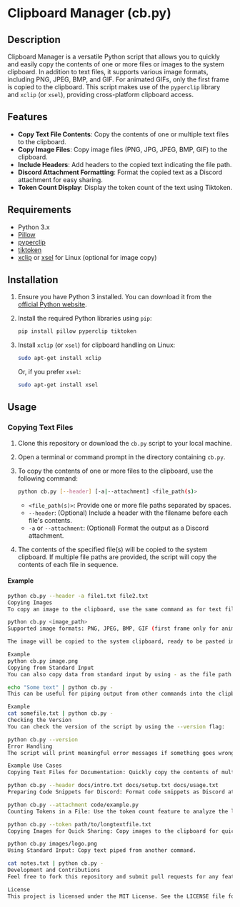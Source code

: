 # Clipboard Manager (cb.py)

## Description
Clipboard Manager is a versatile Python script that allows you to quickly and easily copy the contents of one or more files or images to the system clipboard. In addition to text files, it supports various image formats, including PNG, JPEG, BMP, and GIF. For animated GIFs, only the first frame is copied to the clipboard. This script makes use of the `pyperclip` library and `xclip` (or `xsel`), providing cross-platform clipboard access.

## Features

- **Copy Text File Contents**: Copy the contents of one or multiple text files to the clipboard.
- **Copy Image Files**: Copy image files (PNG, JPG, JPEG, BMP, GIF) to the clipboard.
- **Include Headers**: Add headers to the copied text indicating the file path.
- **Discord Attachment Formatting**: Format the copied text as a Discord attachment for easy sharing.
- **Token Count Display**: Display the token count of the text using Tiktoken.

## Requirements

- Python 3.x
- [Pillow](https://python-pillow.org/)
- [pyperclip](https://github.com/asweigart/pyperclip)
- [tiktoken](https://github.com/openai/tiktoken)
- [xclip](https://github.com/astrand/xclip) or [xsel](https://github.com/kfish/xsel) for Linux (optional for image copy)

## Installation

1. Ensure you have Python 3 installed. You can download it from the [official Python website](https://www.python.org/).

2. Install the required Python libraries using `pip`:

    ```bash
    pip install pillow pyperclip tiktoken
    ```

3. Install `xclip` (or `xsel`) for clipboard handling on Linux:

    ```bash
    sudo apt-get install xclip
    ```

    Or, if you prefer `xsel`:

    ```bash
    sudo apt-get install xsel
    ```

## Usage

### Copying Text Files
1. Clone this repository or download the `cb.py` script to your local machine.
2. Open a terminal or command prompt in the directory containing `cb.py`.
3. To copy the contents of one or more files to the clipboard, use the following command:

    ```bash
    python cb.py [--header] [-a|--attachment] <file_path(s)>
    ```

    - `<file_path(s)>`: Provide one or more file paths separated by spaces.
    - `--header`: (Optional) Include a header with the filename before each file's contents.
    - `-a` or `--attachment`: (Optional) Format the output as a Discord attachment.

4. The contents of the specified file(s) will be copied to the system clipboard. If multiple file paths are provided, the script will copy the contents of each file in sequence.

#### Example
```bash
python cb.py --header -a file1.txt file2.txt
Copying Images
To copy an image to the clipboard, use the same command as for text files, providing the image path:

python cb.py <image_path>
Supported image formats: PNG, JPEG, BMP, GIF (first frame only for animated GIFs)

The image will be copied to the system clipboard, ready to be pasted into other applications.

Example
python cb.py image.png
Copying from Standard Input
You can also copy data from standard input by using - as the file path:

echo "Some text" | python cb.py -
This can be useful for piping output from other commands into the clipboard.

Example
cat somefile.txt | python cb.py -
Checking the Version
You can check the version of the script by using the --version flag:

python cb.py --version
Error Handling
The script will print meaningful error messages if something goes wrong, such as if a file is not found or a dependency is missing. Make sure all dependencies are installed properly before running the script.

Example Use Cases
Copying Text Files for Documentation: Quickly copy the contents of multiple documentation files with headers for easy pasting into reports or wikis.

python cb.py --header docs/intro.txt docs/setup.txt docs/usage.txt
Preparing Code Snippets for Discord: Format code snippets as Discord attachments for sharing in developer channels.

python cb.py --attachment code/example.py
Counting Tokens in a File: Use the token count feature to analyze the length of text in a file.

python cb.py --token path/to/longtextfile.txt
Copying Images for Quick Sharing: Copy images to the clipboard for quick pasting into documents or image editors.

python cb.py images/logo.png
Using Standard Input: Copy text piped from another command.

cat notes.txt | python cb.py -
Development and Contributions
Feel free to fork this repository and submit pull requests for any features or bug fixes you would like to see included.

License
This project is licensed under the MIT License. See the LICENSE file for details.
